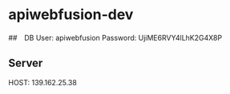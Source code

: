 # apiwebfusion-dev
##　DB
User: apiwebfusion
Password: UjiME6RVY4lLhK2G4X8P

## Server
HOST: 139.162.25.38
